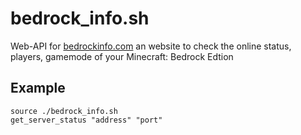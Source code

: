 # bedrock_info.sh
Web-API for [bedrockinfo.com](https://bedrockinfo.com) an website to check the online status, players, gamemode of your Minecraft: Bedrock Edtion

## Example
```
source ./bedrock_info.sh
get_server_status "address" "port"
```
